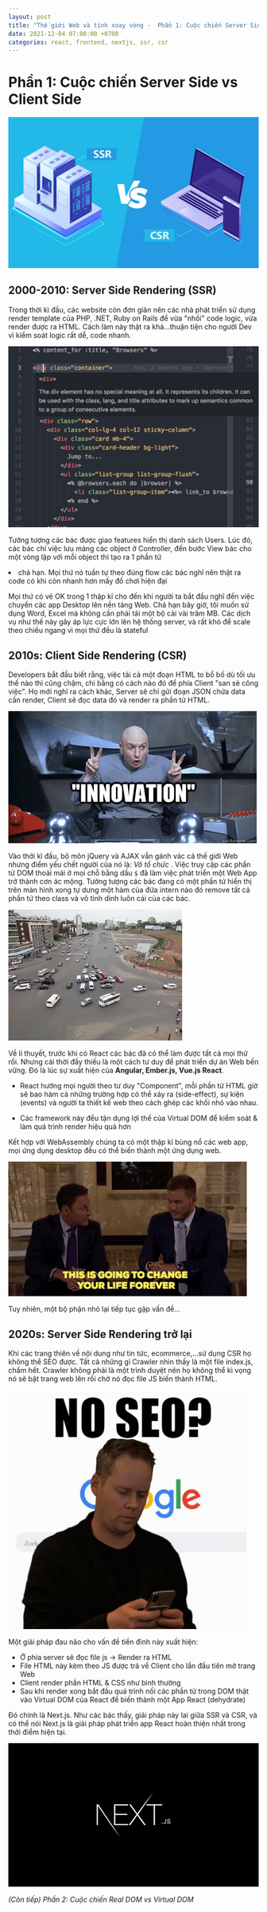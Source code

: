 ```yaml
---
layout: post
title: "Thế giới Web và tính xoay vòng -  Phần 1: Cuộc chiến Server Side vs Client Side"
date: 2021-12-04 07:00:00 +0700
categories: react, frontend, nextjs, ssr, csr
---
```


# Phần 1: Cuộc chiến Server Side vs Client Side

![](SSR-vs-CSR-2.jpg)

## 2000-2010: Server Side Rendering (SSR)

Trong thời kì đầu, các website còn đơn giản nên các nhà phát triển sử dụng render template của PHP, .NET, Ruby on Rails để vừa "nhồi" code logic, vừa render được ra HTML. Cách làm này thật ra khá...thuận tiện cho người Dev vì kiểm soát logic rất dễ, code nhanh.

![](41062018-b120a09e-6991-11e8-8d36-3f588688105f.png)

Tưởng tượng các bác được giao features hiển thị danh sách Users. Lúc đó, các bác chỉ việc lưu mảng các object ở Controller, đến bước View bác cho một vòng lặp với mỗi object thì tạo ra 1 phần tử <li> chả hạn. Mọi thứ nó tuần tự theo đúng flow các bác nghĩ nên thật ra code có khi còn nhanh hơn mấy đồ chơi hiện đại

Mọi thứ có vẻ OK trong 1 thập kỉ cho đến khi người ta bắt đầu nghĩ đến việc chuyển các app Desktop lên nền tảng Web. Chả hạn bây giờ, tôi muốn sử dụng Word, Excel mà không cần phải tải một bộ cài vài trăm MB. Các dịch vụ như thế này gây áp lực cực lớn lên hệ thống server, và rất khó để scale theo chiều ngang vì mọi thứ đều là stateful 

## 2010s: Client Side Rendering (CSR)

Developers bắt đầu biết rằng, việc tải cả một đoạn HTML to bổ bố dù tối ưu thế nào thì cũng chậm, chi bằng có cách nào đó để phía Client "san sẻ công việc". Họ mới nghĩ ra cách khác, Server sẽ chỉ gửi đoạn JSON chứa data cần render, Client sẽ đọc data đó và render ra phần tử HTML.

![](innovation.gif)

Vào thời kì đầu, bộ môn jQuery và AJAX vẫn gánh vác cả thế giới Web nhưng điểm yếu chết người của nó là: *Vô tổ chức* . Việc truy cập các phần tử DOM thoải mái ở mọi chỗ bằng dấu `$` đã làm việc phát triển một Web App trở thành cơn ác mộng. Tưởng tượng các bác đang có một phần tử hiển thị trên màn hình xong tự dưng một hàm của đứa intern nào đó remove tất cả phần tử theo class và vô tình dính luôn cái của các bác.

![](chaos.gif)

Về lí thuyết, trước khi có React các bác đã có thể làm được tất cả mọi thứ rồi. Nhưng cái thời đấy thiếu là một cách tư duy để phát triển dự án Web bền vững. Đó là lúc sự xuất hiện của **Angular, Ember.js, Vue.js React**.

- React hướng mọi người theo tư duy "Component", mỗi phần tử HTML giờ sẽ bao hàm cả những trường hợp có thể xảy ra (side-effect), sự kiện (events) và người ta thiết kế web theo cách ghép các khối nhỏ vào nhau.

- Các framework này đều tận dụng lợi thế của Virtual DOM để kiểm soát & làm quá trình render hiệu quả hơn

Kết hợp với WebAssembly chúng ta có một thập kỉ bùng nổ các web app, mọi ứng dụng desktop đều có thể biến thành một ứng dụng web.

![](lifechanging.gif)

Tuy nhiên, một bộ phận nhỏ lại tiếp tục gặp vấn đề...

## 2020s: Server Side Rendering trở lại

Khi các trang thiên về nội dung như tin tức, ecommerce,...sử dụng CSR họ không thể SEO được. Tất cả những gì Crawler nhìn thấy là một file index.js, chấm hết. Crawler không phải là một trình duyệt nên họ không thể kì vọng nó sẽ bật trang web lên rồi chờ nó đọc file JS biến thành HTML.

![](noseo.gif)

Một giải pháp đau não cho vấn đề tiền đình này xuất hiện:
- Ở phía server sẽ đọc file js -> Render ra HTML
- File HTML này kèm theo JS được trả về Client cho lần đầu tiên mở trang Web
- Client render phần HTML & CSS như bình thường
- Sau khi render xong bắt đầu quá trình nối các phần tử trong DOM thật vào Virtual DOM của React để biến thành một App React (dehydrate)

Đó chính là Next.js. Như các bác thấy, giải pháp này lai giữa SSR và CSR, và có thể nói Next.js là giải pháp phát triển app React hoàn thiện nhất trong thời điểm hiện tại.

![](nextjs.png.webp)

*(Còn tiếp) Phần 2: Cuộc chiến Real DOM vs Virtual DOM*